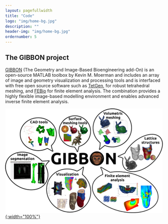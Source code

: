 ```yaml
---
layout: pagefullwidth
title: "Code"
logo: "img/home-bg.jpg"
description: ""
header-img: "img/home-bg.jpg"
ordernumber: 5
---
```


## The GIBBON project
[GIBBON](https://gibboncode.org) (The Geometry and Image-Based Bioengineering add-On) is an open-source MATLAB toolbox by Kevin M. Moerman and includes an array of image and geometry visualization and processing tools and is interfaced with free open source software such as [TetGen](http://wias-berlin.de/software/tetgen/), for robust tetrahedral meshing, and [FEBio](https://febio.org/) for finite element analysis. The combination provides a highly flexible image-based modelling environment and enables advanced inverse finite element analysis.

[![GIBBON_overview](/img/GIBBON_overview.jpg){:width="100%"}](https://gibboncode.org)
